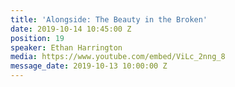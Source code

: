 ```yaml
---
title: 'Alongside: The Beauty in the Broken'
date: 2019-10-14 10:45:00 Z
position: 19
speaker: Ethan Harrington
media: https://www.youtube.com/embed/ViLc_2nng_8
message_date: 2019-10-13 10:00:00 Z
---
```


